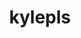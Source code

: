 ---
title: kylepls
github: https://github.com/kylepls
mode: dark
transition: 1s
score: 87.5
archetype:
- Game
---